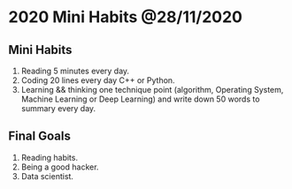 # 2020 Mini Habits @28/11/2020

## Mini Habits

1. Reading 5 minutes every day.
2. Coding 20 lines every day C++ or Python.
3. Learning && thinking one technique point (algorithm, Operating System, Machine Learning or Deep Learning) and write down 50 words to summary every day.

## Final Goals

1. Reading habits.
2. Being a good hacker.
3. Data scientist.
